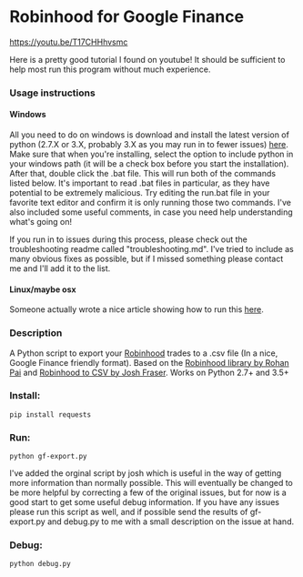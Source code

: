 # Robinhood for Google Finance

https://youtu.be/T17CHHhvsmc

Here is a pretty good tutorial I found on youtube!  It should be sufficient to help most run this program without much experience.

### Usage instructions

#### Windows
All you need to do on windows is download and install the latest version of python (2.7.X or 3.X, probably 3.X as you may run in to fewer issues) [here](https://www.python.org/downloads/).  Make sure that when you're installing, select the option to include python in your windows path (it will be a check box before you start the installation).  After that, double click the .bat file.  This will run both of the commands listed below.  It's important to read .bat files in particular, as they have potential to be extremely malicious.  Try editing the run.bat file in your favorite text editor and confirm it is only running those two commands. I've also included some useful comments, in case you need help understanding what's going on!

If you run in to issues during this process, please check out the troubleshooting readme called "troubleshooting.md".  I've tried to include as many obvious fixes as possible, but if I missed something please contact me and I'll add it to the list.  

#### Linux/maybe osx
Someone actually wrote a nice article showing how to run this [here](http://ask.xmodulo.com/export-robinhood-transaction-data.html).

### Description

A Python script to export your [Robinhood](https://www.robinhood.com) trades to a .csv file (In a nice, Google Finance friendly format).  Based on the [Robinhood library by Rohan Pai](https://github.com/Jamonek/Robinhood) and [Robinhood to CSV by Josh Fraser](https://github.com/joshfraser).
Works on Python 2.7+ and 3.5+

### Install:
    pip install requests

### Run:
    python gf-export.py

I've added the orginal script by josh which is useful in the way of getting more information than normally possible.  This will eventually be changed to be more helpful by correcting a few of the original issues, but for now is a good start to get some useful debug information.  If you have any issues please run this script as well, and if possible send the results of gf-export.py and debug.py to me with a small description on the issue at hand.

### Debug:
    python debug.py
